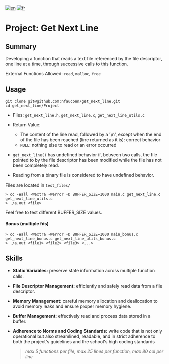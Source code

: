 [![en](https://img.shields.io/badge/lang-en-purple.svg)](https://github.com/nfauconn/get_next_line/blob/master/README.md)
[![fr](https://img.shields.io/badge/lang-fr-pink.svg)](https://github.com/nfauconn/get_next_line/blob/master/README.fr.md)

# Project: Get Next Line

## Summary

Developing a function that reads a text file referenced by the file descriptor, one line at a time, through successive calls to this function.
  
External Functions Allowed: `read`, `malloc`, `free`

## Usage

```shell
git clone git@github.com:nfauconn/get_next_line.git
cd get_next_line/Project
```

  - Files: `get_next_line.h`, `get_next_line.c`, `get_next_line_utils.c`
  - Return Value: 
    - The content of the line read, followed by a '\n', except when the end of the file has been reached (line returned as it is): correct behavior
    - `NULL`: nothing else to read or an error occurred

- `get_next_line()` has undefined behavior if, between two calls, the file pointed to by the file descriptor has been modified while the file has not been completely read.
- Reading from a binary file is considered to have undefined behavior.

Files are located in `test_files/`

```shell
> cc -Wall -Wextra -Werror -D BUFFER_SIZE=1000 main.c get_next_line.c get_next_line_utils.c 
> ./a.out <file>
```
 Feel free to test different BUFFER_SIZE values.

#### Bonus (multiple fds)

```shell
> cc -Wall -Wextra -Werror -D BUFFER_SIZE=1000 main_bonus.c get_next_line_bonus.c get_next_line_utils_bonus.c 
> ./a.out <file1> <file2> <file3> <...>
```

## Skills

- **Static Variables:** preserve state information across multiple function calls.

- **File Descriptor Management:** efficiently and safely read data from a file descriptor.

- **Memory Management:** careful memory allocation and deallocation to avoid memory leaks and ensure proper memory hygiene.

- **Buffer Management:** effectively read and process data stored in a buffer.

- **Adherence to Norms and Coding Standards:** write code that is not only operational but also streamlined, readable, and in strict adherence to both the project's guidelines and the school's high coding standards
  > *max 5 functions per file, max 25 lines per function, max 80 col per line*
